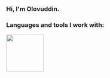 ### Hi, I'm Olovuddin.

### Languages and tools I work with:

<code><img src="https://e7.pngegg.com/pngimages/840/443/png-clipart-html-5-logo-web-development-html-css3-canvas-element-web-design-w3c-html5-logo-miscellaneous-text.png" width="100" height="100"/></code>
